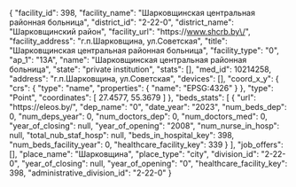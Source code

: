 {
    "facility_id": 398,
    "facility_name": "Шарковщинская центральная районная больница",
    "district_id": "2-22-0",
    "district_name": "Шарковщинский район",
    "facility_url": "https:\/\/www.shcrb.by\/",
    "facility_address": "г.п.Шарковщина, ул.Советская",
    "title": "Шарковщинская центральная районная больница",
    "facility_type": "0",
    "ap_1": "13А",
    "name": "Шарковщинская центральная районная больница",
    "state": "private institution",
    "stats": [],
    "med_id": 10214258,
    "address": "г.п.Шарковщина, ул.Советская",
    "devices": [],
    "coord_x_y": {
        "crs": {
            "type": "name",
            "properties": {
                "name": "EPSG:4326"
            }
        },
        "type": "Point",
        "coordinates": [
            27.4577,
            55.3679
        ]
    },
    "beds_stats": [
        {
            "url": "https:\/\/eleos.by\/",
            "dep_name": "0",
            "date_year": "2023",
            "num_beds_dep": 0,
            "num_deps_year": 0,
            "num_doctors_dep": 0,
            "num_doctors_med": 0,
            "year_of_closing": null,
            "year_of_opening": "2008",
            "num_nurse_in_hosp": null,
            "total_nub_staf_hosp": null,
            "beds_in_hospital_key": 398,
            "num_beds_facility_year": 0,
            "healthcare_facility_key": 339
        }
    ],
    "job_offers": [],
    "place_name": "Шарковщина",
    "place_type": "city",
    "division_id": "2-22-0",
    "year_of_closing": null,
    "year_of_opening": "0",
    "healthcare_facility_key": 398,
    "administrative_division_id": "2-22-0"
}